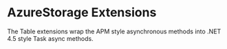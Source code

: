 AzureStorage Extensions
============

The Table extensions wrap the APM style asynchronous methods into .NET 4.5 style Task<T> async methods.


